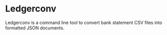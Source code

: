 # Ledgerconv

Ledgerconv is a command line tool to convert bank statement CSV files into formatted JSON documents.
